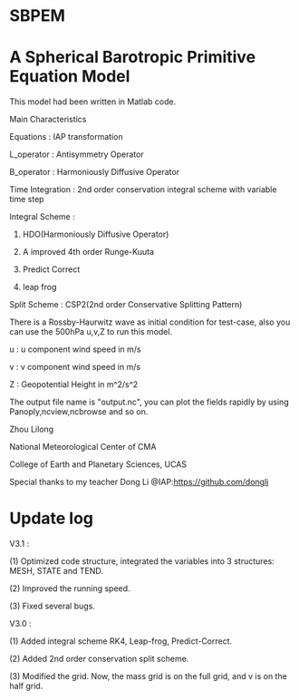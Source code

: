 # SBPEM
# A Spherical Barotropic Primitive Equation Model

This model had been written in Matlab code.

Main Characteristics

Equations        : IAP transformation

L_operator       : Antisymmetry Operator

B_operator       : Harmoniously Diffusive Operator

Time Integration : 2nd order conservation integral scheme with variable time step

Integral Scheme  :

1. HDO(Harmoniously Diffusive Operator)

2. A improved 4th order Runge-Kuuta

3. Predict Correct

4. leap frog

Split Scheme     : CSP2(2nd order Conservative Splitting Pattern)


There is a Rossby-Haurwitz wave as initial condition for test-case, also you can use the 500hPa u,v,Z to run this model.

u : u component wind speed in m/s

v : v component wind speed in m/s

Z : Geopotential Height in m^2/s^2


The output file name is "output.nc", you can plot the fields rapidly by using Panoply,ncview,ncbrowse and so on.


Zhou Lilong

National Meteorological Center of CMA

College of Earth and Planetary Sciences, UCAS

Special thanks to my teacher Dong Li @IAP:https://github.com/dongli

# Update log

V3.1 :

(1) Optimized code structure, integrated the variables into 3 structures: MESH, STATE and TEND.

(2) Improved the running speed.

(3) Fixed several bugs.

V3.0 :

(1) Added integral scheme RK4, Leap-frog, Predict-Correct.

(2) Added 2nd order conservation split scheme.

(3) Modified the grid. Now, the mass grid is on the full grid, and v is on the half grid.
